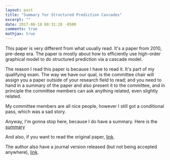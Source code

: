```yaml
---
layout: post
title: "Summary for Structured Prediction Cascades"
excerpt: ""
date: 2017-06-18 00:31:28 -0500
comments: true
mathjax: true
---
```


This paper is very different from what usually read. It's a paper from 2010, pre-deep era. The paper is mostly about how to efficiently use high-order graphical model to do structured prediction via a cascade model.

The reason I read this paper is because I have to read it. It's part of my qualifying exam. The way we have our qual, is the committee chair will assign you a paper outside of your research field to read; and you need to hand in a summary of the paper and also present it to the committee, and in principle the committee members can ask anything related, even slightly related.

My committee members are all nice people, however I still got a conditional pass, which was a sad story.

Anyway, I'm gonna stop here, because I do have a summary. Here is the [summary](http://ttic.uchicago.edu/~rluo/files/qualifying_exam_summary.pdf)

And also, if you want to read the original paper, [link](http://homes.cs.washington.edu/~taskar/pubs/aistats10cascades.pdf).

The author also have a journal version released (but not being accepted anywhere), [link](https://arxiv.org/pdf/1208.3279.pdf).